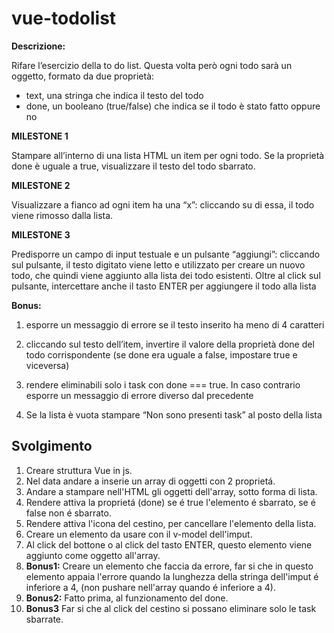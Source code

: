 vue-todolist
===
**Descrizione:**

Rifare l’esercizio della to do list.
Questa volta però ogni todo sarà un oggetto, formato da due proprietà:
- text, una stringa che indica il testo del todo
- done, un booleano (true/false) che indica se il todo è stato fatto oppure no

**MILESTONE 1**

Stampare all’interno di una lista HTML un item per ogni todo.
Se la proprietà done è uguale a true, visualizzare il testo del todo sbarrato.

**MILESTONE 2**

Visualizzare a fianco ad ogni item ha una “x”: cliccando su di essa, il todo viene rimosso dalla lista.

**MILESTONE 3**

Predisporre un campo di input testuale e un pulsante “aggiungi”: cliccando sul pulsante, il testo digitato viene letto e utilizzato per creare un nuovo todo, che quindi viene aggiunto alla lista dei todo esistenti.
Oltre al click sul pulsante, intercettare anche il tasto ENTER per aggiungere il todo alla lista

**Bonus:**

1. esporre un messaggio di errore se il testo inserito ha meno di 4 caratteri

2. cliccando sul testo dell’item, invertire il valore della proprietà done del todo corrispondente (se done era uguale a false, impostare true e viceversa)

3. rendere eliminabili solo i task con done === true. In caso contrario esporre un messaggio di errore diverso dal precedente

4. Se la lista è vuota stampare “Non sono presenti task” al posto della lista

## Svolgimento

1. Creare struttura Vue in js.
2. Nel data andare a inserie un array di oggetti con 2 proprietá.
3. Andare a stampare nell'HTML gli oggetti dell'array, sotto forma di lista.
4. Rendere attiva la proprietá (done) se é true l'elemento é sbarrato, se é false non é sbarrato.
5. Rendere attiva l'icona del cestino, per cancellare l'elemento della lista.
6. Creare un elemento da usare con il v-model dell'imput.
7. Al click del bottone o al click del tasto ENTER, questo elemento viene aggiunto come oggetto all'array.
8. **Bonus1:** Creare un elemento che faccia da errore, far si che in questo elemento appaia l'errore quando la lunghezza della stringa dell'imput é inferiore a 4, (non pushare nell'array quando é inferiore a 4).
9. **Bonus2:** Fatto prima, al funzionamento del done.
10. **Bonus3** Far si che al click del cestino si possano eliminare solo le task sbarrate.

